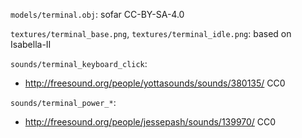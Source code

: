 `models/terminal.obj`: sofar CC-BY-SA-4.0

`textures/terminal_base.png`,
`textures/terminal_idle.png`: based on Isabella-II

`sounds/terminal_keyboard_click`:
  - http://freesound.org/people/yottasounds/sounds/380135/ CC0

`sounds/terminal_power_*`:
  - http://freesound.org/people/jessepash/sounds/139970/ CC0
